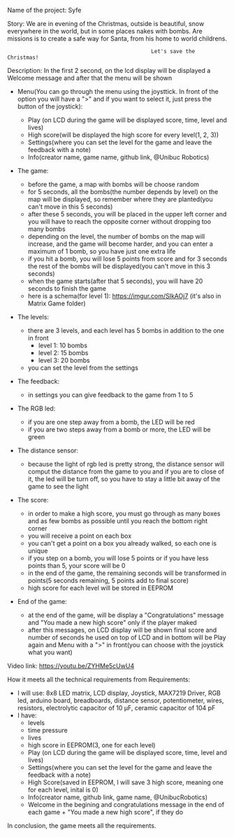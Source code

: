 Name of the project: Syfe

Story:
We are in evening of the Christmas, outside is beautiful, snow everywhere in the world, but in some places nakes with bombs.
Are missions is to create a safe way for Santa, from his home to world childrens.

                                                  Let's save the Christmas!


Description: 
  In the first 2 second, on the lcd display will be displayed a Welcome message and after that the menu will be shown
  
- Menu(You can go through the menu using the joysttick. In front of the option you will have a ">" and if you want to select it, just press the button of the joystick):
  - Play (on LCD during the game will be displayed score, time, level and lives)
  - High score(will be displayed the high score for every level(1, 2, 3))
  - Settings(where you can set the level for the game and leave the feedback with a note)
  - Info(creator name, game name, github link, @Unibuc Robotics)

- The game:
    - before the game, a map with bombs will be choose random
    - for 5 seconds, all the bombs(the number depends by level) on the map will be displayed, so remember where they are planted(you can't move in this 5 seconds)
    - after these 5 seconds, you will be placed in the upper left corner and you will have to reach the opposite corner without dropping too many bombs
    - depending on the level, the number of bombs on the map will increase, and the game will become harder,
and you can enter a maximum of 1 bomb, so you have just one extra life
    - if you hit a bomb, you will lose 5 points from score and for 3 seconds the rest of the bombs will be displayed(you can't move in this 3 seconds)
    - when the game starts(after that 5 seconds), you will have 20 seconds to finish the game
    - here is a schema(for level 1): https://imgur.com/SIkAOj7 (it's also in Matrix Game folder)
  
 - The levels:
    - there are 3 levels, and each level has 5 bombs in addition to the one in front
        - level 1: 10 bombs
        - level 2: 15 bombs
        - level 3: 20 bombs
     - you can set the level from the settings
     
 - The feedback:
    - in settings you can give feedback to the game from 1 to 5
     
- The RGB led:
    - if you are one step away from a bomb, the LED will be red
    - if you are two steps away from a bomb or more, the LED will be green
    
 - The distance sensor:
    - because the light of rgb led is pretty strong, the distance sensor will comput the distance from the game to you and 
if you are to close of it, the led will be turn off, so you have to stay a little bit away of the game to see the light
   
 - The score:
    - in order to make a high score, you must go through as many boxes and 
    as few bombs as possible until you reach the bottom right corner
    - you will receive a point on each box
    - you can't get a point on a box you already walked, so each one is unique
    - if you step on a bomb, you will lose 5 points or if you have less points than 5, your score will be 0
    - in the end of the game, the remaining seconds will be transformed in points(5 seconds remaining, 5 points add to final score)
    - high score for each level will be stored in EEPROM
    
 - End of the game:
    - at the end of the game, will be display a "Congratulations" message and "You made a new high score" only if the player maked
    - after this messages, on LCD display will be shown final score and number of seconds he used on top of LCD and 
in bottom will be Play again and Menu with a ">" in front(you can choose with the joystick what you want)

Video link: https://youtu.be/ZYHMe5cUwU4

How it meets all the technical requirements from Requirements:
  - I will use: 8x8 LED matrix, LCD display, Joystick, MAX7219 Driver, RGB led, arduino board, breadboards, distance sensor, potentiometer, wires, resistors, electrolytic capacitor of 10 μF, ceramic capacitor of 104 pF
  - I have:
    - levels
    - time pressure
    - lives
    - high score in EEPROM(3, one for each level)
    - Play (on LCD during the game will be displayed score, time, level and lives)
    - Settings(where you can set the level for the game and leave the feedback with a note)
    - High Score(saved in EEPROM, I will save 3 high score, meaning one for each level, inital is 0)
    - Info(creator name, github link, game name, @UnibucRobotics)
    - Welcome in the begining and congratulations message in the end of each game + "You made a new high score", if they do
 
In conclusion, the game meets all the requirements.
